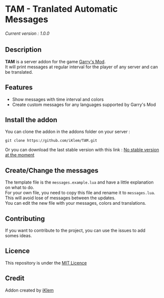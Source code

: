 # TAM - Tranlated Automatic Messages
###### Current version : 1.0.0

## Description
__TAM__ is a server addon for the game [Garry's Mod](http://www.garrysmod.com/).  
It will print messages at regular interval for the player of any server and can be translated.  

## Features
* Show messages with time interval and colors
* Create custom messages for any languages supported by Garry's Mod

## Install the addon
You can clone the addon in the addons folder on your server :  

    git clone https://github.com/iKlem/TAM.git

Or you can download the last stable version with this link : [No stable version at the moment]()

## Create/Change the messages
The template file is the `messages.example.lua` and have a little explanation on what to do.  
For your own file, you need to copy this file and rename it to `messages.lua`. This will avoid lose of messages between the updates.  
You can edit the new file with your messages, colors and translations.

## Contributing
If you want to contribute to the project, you can use the issues to add somes ideas.

## Licence
This repository is under the [MIT Licence](https://github.com/iKlem/TAM/blob/master/LICENSE)

## Credit
Addon created by [iKlem](https://github.com/iKlem)

